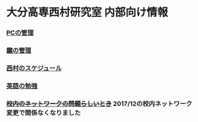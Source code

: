 <!-- -*- Coding: utf-8 -*- -->
<!-- > pandoc index.md --include-in-header=header.txt -s -o index.html -->

# 大分高専西村研究室 内部向け情報

### [PCの管理](pc.html)
### [鍵の管理](key.html)
### [西村のスケジュール](http://www.oita-ct.ac.jp/seigyo/nishimura_hp/schedule/ThisMonth.html)
### [英語の勉強](http://www.oita-ct.ac.jp/seigyo/nishimura_hp/Misc/StudyingEnglish.html)
### 
### ~~[校内のネットワークの問題らしいとき](misc/network.html)~~ 2017/12の校内ネットワーク変更で関係なくなりました
